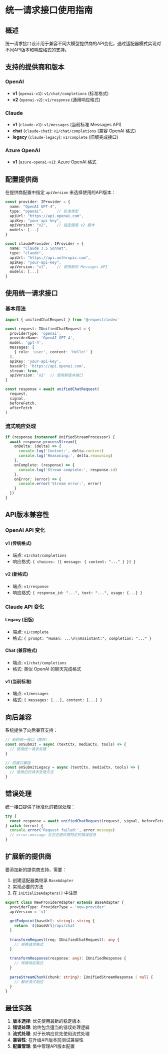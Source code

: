 # 统一请求接口使用指南

## 概述

统一请求接口设计用于兼容不同大模型提供商的API变化，通过适配器模式实现对不同API版本和响应格式的支持。

## 支持的提供商和版本

### OpenAI
- **v1** (`openai-v1`): `v1/chat/completions` (标准格式)
- **v2** (`openai-v2`): `v1/response` (通用响应格式)

### Claude
- **v1** (`claude-v1`): `v1/messages` (当前标准 Messages API)
- **chat** (`claude-chat`): `v1/chat/completions` (兼容 OpenAI 格式)
- **legacy** (`claude-legacy`): `v1/complete` (旧版完成接口)

### Azure OpenAI
- **v1** (`azure-openai-v1`): Azure OpenAI 格式

## 配置提供商

在提供商配置中指定 `apiVersion` 来选择使用的API版本：

```typescript
const provider: IProvider = {
  name: "OpenAI GPT-4",
  type: "openai",      // 标准类型
  apiUrl: "https://api.openai.com",
  apiKey: "your-api-key",
  apiVersion: "v2",    // 指定使用 v2 版本
  models: [...]
}

const claudeProvider: IProvider = {
  name: "Claude 3.5 Sonnet",
  type: "claude",
  apiUrl: "https://api.anthropic.com",
  apiKey: "your-api-key",
  apiVersion: "v1",    // 使用新的 Messages API
  models: [...]
}
```

## 使用统一请求接口

### 基本用法

```typescript
import { unifiedChatRequest } from '@request/index'

const request: IUnifiedChatRequest = {
  providerType: 'openai',
  providerName: 'OpenAI GPT-4',
  model: 'gpt-4',
  messages: [
    { role: 'user', content: 'Hello!' }
  ],
  apiKey: 'your-api-key',
  baseUrl: 'https://api.openai.com',
  stream: true,
  apiVersion: 'v2'  // 使用新版本接口
}

const response = await unifiedChatRequest(
  request,
  signal,
  beforeFetch,
  afterFetch
)
```

### 流式响应处理

```typescript
if (response instanceof UnifiedStreamProcessor) {
  await response.processStream({
    onDelta: (delta) => {
      console.log('Content:', delta.content)
      console.log('Reasoning:', delta.reasoning)
    },
    onComplete: (response) => {
      console.log('Stream complete:', response.id)
    },
    onError: (error) => {
      console.error('Stream error:', error)
    }
  })
}
```

## API版本兼容性

### OpenAI API 变化

#### v1 (传统格式)
- 端点: `v1/chat/completions`
- 响应格式: `{ choices: [{ message: { content: "..." } }] }`

#### v2 (新格式)
- 端点: `v1/response`
- 响应格式: `{ response_id: "...", text: "...", usage: {...} }`

### Claude API 变化

#### Legacy (旧版)
- 端点: `v1/complete`
- 格式: `{ prompt: "Human: ...\n\nAssistant:", completion: "..." }`

#### Chat (兼容格式)
- 端点: `v1/chat/completions`
- 格式: 类似 OpenAI 的聊天完成格式

#### v1 (当前标准)
- 端点: `v1/messages`
- 格式: `{ messages: [...], content: [...] }`

## 向后兼容

系统提供了向后兼容支持：

```typescript
// 新的统一接口（推荐）
const onSubmit = async (textCtx, mediaCtx, tools) => {
  // 使用统一请求处理
}

// 旧接口兼容
const onSubmitLegacy = async (textCtx, mediaCtx, tools) => {
  // 使用旧的请求处理方式
}
```

## 错误处理

统一接口提供了标准化的错误处理：

```typescript
try {
  const response = await unifiedChatRequest(request, signal, beforeFetch, afterFetch)
} catch (error) {
  console.error('Request failed:', error.message)
  // error.message 会包含提供商特定的错误信息
}
```

## 扩展新的提供商

要添加新的提供商支持，需要：

1. 创建适配器类继承 `BaseAdapter`
2. 实现必要的方法
3. 在 `initializeAdapters()` 中注册

```typescript
export class NewProviderAdapter extends BaseAdapter {
  providerType: ProviderType = 'new-provider'
  apiVersion = 'v1'
  
  getEndpoint(baseUrl: string): string {
    return `${baseUrl}/api/chat`
  }
  
  transformRequest(req: IUnifiedChatRequest): any {
    // 转换请求格式
  }
  
  transformResponse(response: any): IUnifiedResponse {
    // 转换响应格式
  }
  
  parseStreamChunk(chunk: string): IUnifiedStreamResponse | null {
    // 解析流式响应
  }
}
```

## 最佳实践

1. **版本选择**: 优先使用最新的稳定版本
2. **错误处理**: 始终包含适当的错误处理逻辑
3. **流式处理**: 对于长响应优先使用流式处理
4. **兼容性**: 在升级API版本前测试兼容性
5. **配置管理**: 集中管理API版本配置
